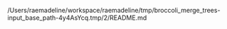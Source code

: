 /Users/raemadeline/workspace/raemadeline/tmp/broccoli_merge_trees-input_base_path-4y4AsYcq.tmp/2/README.md